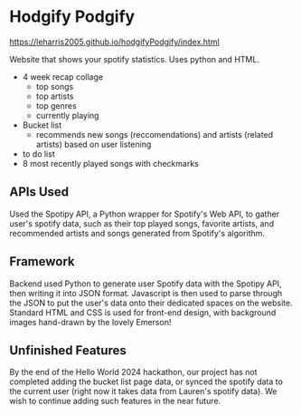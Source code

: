 # Hodgify Podgify
https://leharris2005.github.io/hodgifyPodgify/index.html

Website that shows your spotify statistics. Uses python and HTML.
- 4 week recap collage
    - top songs
    - top artists
    - top genres
    - currently playing
- Bucket list
    - recommends new songs (reccomendations) and artists (related artists) based on user listening
- to do list
-   8 most recently played songs with checkmarks

## APIs Used
Used the Spotipy API, a Python wrapper for Spotify's Web API, to gather user's spotify data, such as their top played songs, favorite artists, and recommended artists and songs generated from Spotify's algorithm.

## Framework
Backend used Python to generate user Spotify data with the Spotipy API, then writing it into JSON format. Javascript is then used to parse through the JSON to put the user's data onto their dedicated spaces on the website. Standard HTML and CSS is used for front-end design, with background images hand-drawn by the lovely Emerson!

## Unfinished Features
By the end of the Hello World 2024 hackathon, our project has not completed adding the bucket list page data, or synced the spotify data to the current user (right now it takes data from Lauren's spotify data). We wish to continue adding such features in the near future.
